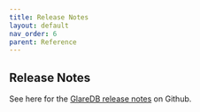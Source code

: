 ```yaml
---
title: Release Notes
layout: default
nav_order: 6
parent: Reference
---
```


## Release Notes

See here for the
[GlareDB release notes](https://github.com/GlareDB/cloud/releases) on Github.
